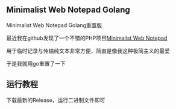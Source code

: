 ## Minimalist Web Notepad Golang

Minimalist Web Notepad Golang重置版 

最近我在github发现了一个不错的PHP项目[Minimalist Web Notepad](https://github.com/pereorga/minimalist-web-notepad)

用于临时记录与传输纯文本非常方便，简直是像我这种极简主义的最爱

于是我就用go重置了一下

## 运行教程

下载最新的Release，运行二进制文件即可